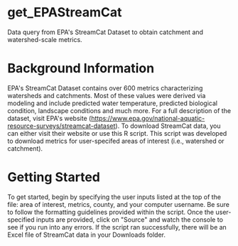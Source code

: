 # get_EPAStreamCat
Data query from EPA's StreamCat Dataset to obtain catchment and watershed-scale metrics. 

# Background Information
EPA's StreamCat Dataset contains over 600 metrics characterizing watersheds and catchments. Most of these values were derived via modeling and include predicted water temperature, predicted biological condition, landscape conditions and much more. For a full description of the dataset, visit EPA's website (https://www.epa.gov/national-aquatic-resource-surveys/streamcat-dataset). To download StreamCat data, you can either visit their website or use this R script. This script was developed to download metrics for user-specifed areas of interest (i.e., watershed or catchment). 

# Getting Started 
To get started, begin by specifying the user inputs listed at the top of the file: area of interest, metrics, county, and your computer username. Be sure to follow the formatting guidelines provided within the script. Once the user-specified inputs are provided, click on "Source" and watch the console to see if you run into any errors. If the script ran successfully, there will be an Excel file of StreamCat data in your Downloads folder. 
